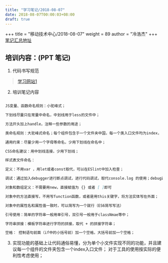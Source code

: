 ```yaml
---
title: "学习笔记/2018-08-07"
date: 2018-08-07T00:00:03+08:00
draft: true
---
```


+++
title = "移动技术中心/2018-08-07"
weight = 89
author = "冷浩杰"
+++
[笔记汇总地址](https://geek-lhj.github.io/post/index3/)

## 培训内容：(PPT 笔记)

1. 代码书写规范

> [学习网站1](https://github.com/yuche/javascript)

2. 培训笔记内容

```markdown

JS变量、函数命名规则：小驼峰式；

下划线尽量只在常量中命名，中划线用于less的文件中；

方法开头加上handle，注释一些参数的用途；

类命名规则：大驼峰式命名；每个组件包含于一个文件夹中国，每一个类入口文件均为index，

通用约束：尽量少用一个字母等命名，少用下划线在命名中；

CSS命名建议：用中划线连接，少用下划线；

样式表文件命名：

定义：不用var ，用let或者const取代，可以在ESlint中加入检查；

调试：通过加入debugger进行断点调试，进行代码调试，取代console.log 的使用；debug还可以通过命令来忽略断点调试；

对象和数组定义：不需要用new，直接赋值为 {} 或者 [ ]即可

对象中的方法直接写，不用写function函数，或者是用this关键字，将方法实体写在外面；

对象中的属性名和属性值一致时，可以简写为一个就行（ES6简写写法）

引号使用：简单的字符串一般用单引号，双引号一般用于classNmae等中；

字符串拼接：模板字符串进行字符的拼接，取代 + 的拼接字符串；

空格： 控制语句前面（if中的小括号前）加一个空格，大括号前加一个空格；

```

3. 实现功能的基础上让代码通俗易懂，分为单个小文件实现不同的功能，并且建议每一个组件的文件夹包含一个index入口文件；
对于工具的使用按实际的便利性考虑使用；

